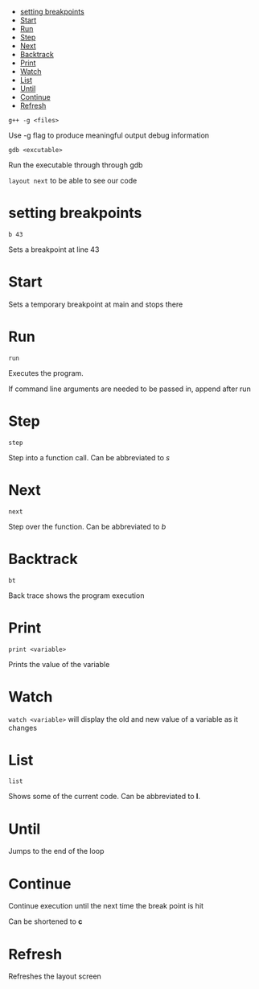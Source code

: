 <!-- vim-markdown-toc GFM -->

* [setting breakpoints](#setting-breakpoints)
* [Start](#start)
* [Run](#run)
* [Step](#step)
* [Next](#next)
* [Backtrack](#backtrack)
* [Print](#print)
* [Watch](#watch)
* [List](#list)
* [Until](#until)
* [Continue](#continue)
* [Refresh](#refresh)

<!-- vim-markdown-toc -->

`g++ -g <files>`

Use -g flag to produce meaningful output debug information

`gdb <excutable>`

Run the executable through through gdb

`layout next` to be able to see our code

# setting breakpoints

`b 43`

Sets a breakpoint at line 43

# Start

Sets a temporary breakpoint at main and stops there

# Run

`run`

Executes the program.

If command line arguments are needed to be passed in, append after run

# Step

`step`

Step into a function call. Can be abbreviated to *s*

# Next

`next`

Step over the function. Can be abbreviated to *b*

# Backtrack

`bt`

Back trace shows the program execution

# Print

`print <variable>`

Prints the value of the variable

# Watch

`watch <variable>` will display the old and new value of a variable as it
changes

# List

`list`

Shows some of the current code. Can be abbreviated to **l**.

# Until

Jumps to the end of the loop

# Continue 

Continue execution until the next time the break point is hit

Can be shortened to **c**

# Refresh

Refreshes the layout screen
